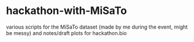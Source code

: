# hackathon-with-MiSaTo
various scripts for the MiSaTo dataset (made by me during the event, might be messy) and notes/draft plots for hackathon.bio
